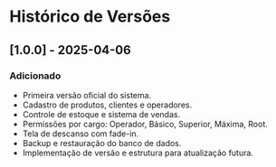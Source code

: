 # Histórico de Versões

## [1.0.0] - 2025-04-06
### Adicionado
- Primeira versão oficial do sistema.
- Cadastro de produtos, clientes e operadores.
- Controle de estoque e sistema de vendas.
- Permissões por cargo: Operador, Básico, Superior, Máxima, Root.
- Tela de descanso com fade-in.
- Backup e restauração do banco de dados.
- Implementação de versão e estrutura para atualização futura.